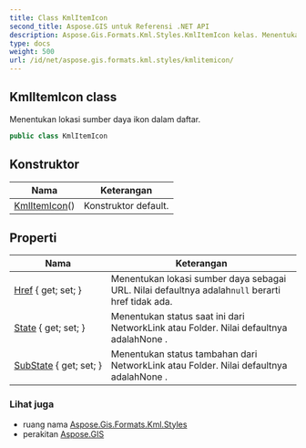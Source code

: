 ```yaml
---
title: Class KmlItemIcon
second_title: Aspose.GIS untuk Referensi .NET API
description: Aspose.Gis.Formats.Kml.Styles.KmlItemIcon kelas. Menentukan lokasi sumber daya ikon dalam daftar.
type: docs
weight: 500
url: /id/net/aspose.gis.formats.kml.styles/kmlitemicon/
---
```

## KmlItemIcon class

Menentukan lokasi sumber daya ikon dalam daftar.

```csharp
public class KmlItemIcon
```

## Konstruktor

| Nama | Keterangan |
| --- | --- |
| [KmlItemIcon](kmlitemicon/)() | Konstruktor default. |

## Properti

| Nama | Keterangan |
| --- | --- |
| [Href](../../aspose.gis.formats.kml.styles/kmlitemicon/href/) { get; set; } | Menentukan lokasi sumber daya sebagai URL. Nilai defaultnya adalah`null` berarti href tidak ada. |
| [State](../../aspose.gis.formats.kml.styles/kmlitemicon/state/) { get; set; } | Menentukan status saat ini dari NetworkLink atau Folder. Nilai defaultnya adalahNone . |
| [SubState](../../aspose.gis.formats.kml.styles/kmlitemicon/substate/) { get; set; } | Menentukan status tambahan dari NetworkLink atau Folder. Nilai defaultnya adalahNone . |

### Lihat juga

* ruang nama [Aspose.Gis.Formats.Kml.Styles](../../aspose.gis.formats.kml.styles/)
* perakitan [Aspose.GIS](../../)


